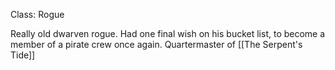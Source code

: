 Class: Rogue

Really old dwarven rogue. Had one final wish on his bucket list, to become a member of a pirate crew once again. Quartermaster of [[The Serpent's Tide]]